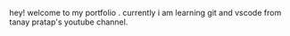 hey! welcome to my portfolio . currently i am learning git  and vscode from tanay pratap's youtube channel.